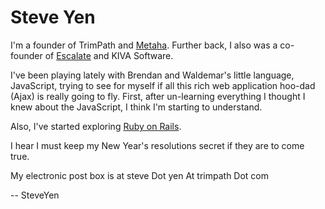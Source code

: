 # Steve Yen #

I'm a founder of TrimPath and [Metaha](http://www.metaha.com).  Further back, I also was a co-founder of [Escalate](http://www.escalate.com) and KIVA Software.

I've been playing lately with Brendan and Waldemar's little language, JavaScript, trying to see for myself if all this rich web application hoo-dad (Ajax) is really going to fly.  First, after un-learning everything I thought I knew about the JavaScript, I think I'm starting to understand.

Also, I've started exploring [Ruby on Rails](http://rubyonrails.com).

I hear I must keep my New Year's resolutions secret if they are to come true.

My electronic post box is at steve Dot yen At trimpath Dot com

-- SteveYen